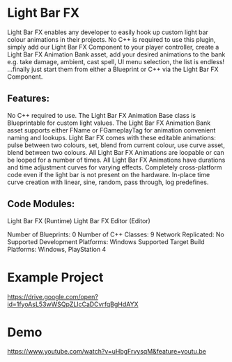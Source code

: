 # Light Bar FX
Light Bar FX enables any developer to easily hook up custom light bar colour animations in their projects. No C++ is required to use this plugin, simply add our Light Bar FX Component to your player controller, create a Light Bar FX Animation Bank asset, add your desired animations to the bank e.g. take damage, ambient, cast spell, UI menu selection, the list is endless! ...finally just start them from either a Blueprint or C++ via the Light Bar FX Component.

## Features:
No C++ required to use.
The Light Bar FX Animation Base class is Blueprintable for custom light values.
The Light Bar FX Animation Bank asset supports either FName or FGameplayTag for animation convenient naming and lookups.
Light Bar FX comes with these editable animations: pulse between two colours, set, blend from current colour, use curve asset, blend between two colours.
All Light Bar FX Animations are loopable or can be looped for a number of times.
All Light Bar FX Animations have durations and time adjustment curves for varying effects.
Completely cross-platform code even if the light bar is not present on the hardware.
In-place time curve creation with linear, sine, random, pass through, log predefines.

## Code Modules:
Light Bar FX (Runtime)
Light Bar FX Editor (Editor)

Number of Blueprints: 0
Number of C++ Classes: 9
Network Replicated: No
Supported Development Platforms: Windows
Supported Target Build Platforms: Windows, PlayStation 4

# Example Project
https://drive.google.com/open?id=1fyoAsL53wWSQpZLlcCaDCvrfqBgHdAYX

# Demo
https://www.youtube.com/watch?v=uHbgFrvysqM&feature=youtu.be
